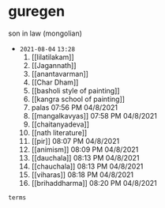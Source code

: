 # guregen
son in law (mongolian)

- `2021-08-04`  `13:28`
	1. [[lilatilakam]]
	2. [[Jagannath]]
	3. [[anantavarman]]
	4. [[Char Dham]]
	5. [[basholi style of painting]]
	6. [[kangra school of painting]]
	7. palas 07:56 PM 04/8/2021
	8. [[mangalkavyas]] 07:58 PM 04/8/2021
	9. [[chaitanyadeva]]
	10. [[nath literature]]
	11. [[pir]] 08:07 PM 04/8/2021
	12. [[animism]] 08:09 PM 04/8/2021
	13. [[dauchala]] 08:13 PM 04/8/2021
	14. [[chauchala]] 08:13 PM 04/8/2021
	15. [[viharas]] 08:18 PM 04/8/2021
	16. [[brihaddharma]] 08:20 PM 04/8/2021

```query
terms
```